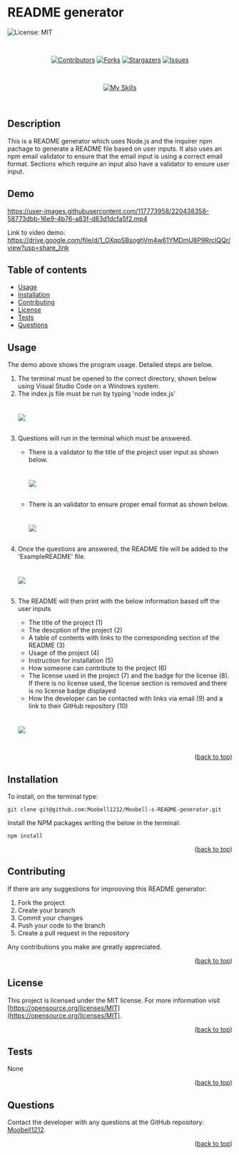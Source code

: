 # README generator

![License: MIT](https://img.shields.io/badge/License-MIT-yellow.svg)

</br>

<div align="center" id="top">

[![Contributors](https://img.shields.io/github/contributors/Moobell1212/README-generator?style=for-the-badge)](https://github.com/Moobell1212/README-generator/graphs/contributors)
[![Forks](https://img.shields.io/github/forks/Moobell1212/README-generator?style=for-the-badge)](https://github.com/Moobell1212/README-generator/forks)
[![Stargazers](https://img.shields.io/github/stars/Moobell1212/README-generator?style=for-the-badge)](https://github.com/Moobell1212/README-generator/stargazers)
[![Issues](https://img.shields.io/github/issues/Moobell1212/README-generator?style=for-the-badge)](https://github.com/Moobell1212/README-generator/issues)

</br> 
  
[![My Skills](https://skillicons.dev/icons?i=js,html,css,nodejs)](https://skillicons.dev)

</div>

</br>

## Description
This is a README generator which uses Node.js and the inquirer npm pachage to generate a README file based on user inputs. It also uses an npm email validator to ensure that the email input is using a correct email format. Sections which require an input also have a validator to ensure user input.

## Demo


https://user-images.githubusercontent.com/117773958/220438358-58773dbb-16e9-4b76-a83f-d83d1dcfa5f2.mp4

Link to video demo: https://drive.google.com/file/d/1_OXqpSBsoghVm4w61YMDmU8P9RrcIQQr/view?usp=share_link

## Table of contents
- [Usage](#usage)
- [Installation](#installation)
- [Contributing](#contributing)
- [License](#license)
- [Tests](#tests)
- [Questions](#questions)

## Usage
The demo above shows the program usage. Detailed steps are below.
<ol>
<li>The terminal must be opened to the correct directory, shown below using Visual Studio Code on a Windows system.</li>
<li>The index.js file must be run by typing 'node index.js'</li>
</br>
<img src="./Images/nodeindex.png" style="margin-top: 20px; margin-bottom:30px">
</br>
<li>Questions will run in the terminal which must be answered.</li>
<ul>
<li>There is a validator to the title of the project user input as shown below.</li>
</br>
<img src="./Images/validatetitle.png" style="margin-top: 20px; margin-bottom:30px">
</br>
<li>There is an validator to ensure proper email format as shown below.</li>
</br>
<img src="./Images/emailvalidate.png" style="margin-top: 20px; margin-bottom:30px">
</br>
</ul>
<li>Once the questions are answered, the README file will be added to the 'ExampleREADME' file.</li>
</br>
<img src="./Images/finalproduct.png" style="margin-top: 20px; margin-bottom:30px">
</br>
<li>The README will then print with the below information based off the user inputs</li>
<ul>
<li>The title of the project (1)</li>
<li>The descption of the project (2)</li>
<li>A table of contents with links to the corresponding section of the README (3)</li>
<li>Usage of the project (4)</li>
<li>Instruction for installation (5)</li>
<li>How someone can contribute to the project (6)</li>
<li>The license used in the project (7) and the badge for the license (8). If there is no license used, the license section is removed and there is no license badge displayed</li>

<li>How the developer can be contacted with links via email (9) and a link to their GitHub repository (10)</li>
</ul>
</br>
<img src="./Images/largeREADMEexample.png" style="margin-top: 20px; margin-bottom:30px">
</br>
</ol>

<p align="right">(<a href="#top">back to top</a>)</p>

## Installation
To install, on the terminal type:
```
git clone git@github.com:Moobell1212/Moobell-s-README-generator.git
```

Install the NPM packages writing the below in the terminal:
```
npm install
```
<p align="right">(<a href="#top">back to top</a>)</p>

## Contributing
If there are any suggestions for improoving this README generator:
<ol>
<li>Fork the project</li>
<li>Create your branch</li>
<li>Commit your changes</li>
<li>Push your code to the branch</li>
<li>Create a pull request in the repository</li>
</ol>

Any contributions you make are greatly appreciated.

<p align="right">(<a href="#top">back to top</a>)</p>

## License
This project is licensed under the MIT license. For more information visit [https://opensource.org/licenses/MIT](https://opensource.org/licenses/MIT).

<p align="right">(<a href="#top">back to top</a>)</p>

## Tests
None

<p align="right">(<a href="#top">back to top</a>)</p>

## Questions
Contact the developer with any questions at the GitHub repository: [Moobell1212](https://github.com/Moobell1212).

<p align="right">(<a href="#top">back to top</a>)</p>
